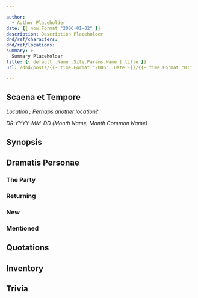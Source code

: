```yaml
---

author:
  - Author Placeholder
date: {{ now.Format "2006-01-02" }}
description: Description Placeholder
dnd/ref/characters:
dnd/ref/locations:
summary: >
  Summary Placeholder
title: {{ default .Name .Site.Params.Name | title }}
url: /dnd/posts/{{- time.Format "2006" .Date -}}/{{- time.Format "01" .Date -}}/{{- time.Format "02" .Date -}}/{{- default .Name .Site.Params.Name | urlize }}

---
```


## Scaena et Tempore

_[Location](/dnd/locations/) ; [Perhaps another location?](/dnd/locations/)_

_DR YYYY-MM-DD (Month Name, Month Common Name)_

## Synopsis

## Dramatis Personae

### The Party

### Returning

### New

### Mentioned

## Quotations

## Inventory

## Trivia
